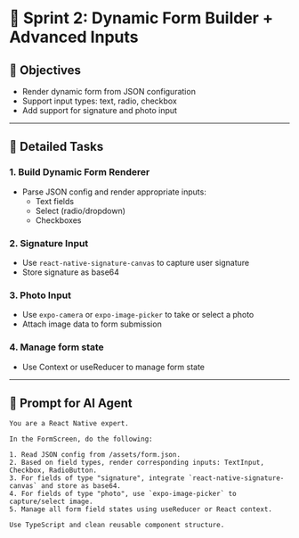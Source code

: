 # 🧾 Sprint 2: Dynamic Form Builder + Advanced Inputs

## 🎯 Objectives
- Render dynamic form from JSON configuration
- Support input types: text, radio, checkbox
- Add support for signature and photo input

---

## 🔧 Detailed Tasks
### 1. Build Dynamic Form Renderer
- Parse JSON config and render appropriate inputs:
  - Text fields
  - Select (radio/dropdown)
  - Checkboxes

### 2. Signature Input
- Use `react-native-signature-canvas` to capture user signature
- Store signature as base64

### 3. Photo Input
- Use `expo-camera` or `expo-image-picker` to take or select a photo
- Attach image data to form submission

### 4. Manage form state
- Use Context or useReducer to manage form state

---

## 🧠 Prompt for AI Agent
```
You are a React Native expert.

In the FormScreen, do the following:

1. Read JSON config from /assets/form.json.
2. Based on field types, render corresponding inputs: TextInput, Checkbox, RadioButton.
3. For fields of type "signature", integrate `react-native-signature-canvas` and store as base64.
4. For fields of type "photo", use `expo-image-picker` to capture/select image.
5. Manage all form field states using useReducer or React context.

Use TypeScript and clean reusable component structure.
```
